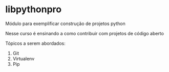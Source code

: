 # libpythonpro
Módulo para exemplificar construção de projetos python

Nesse curso é ensinando a como contribuir com projetos de código aberto

Tópicos a serem abordados:
1. Git
2. Virtualenv
3. Pip
